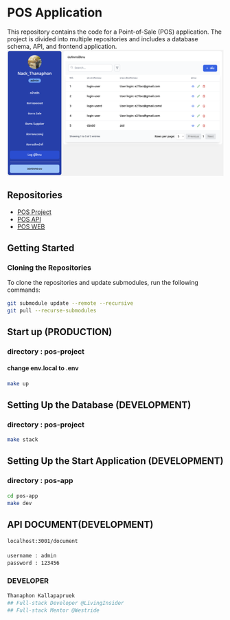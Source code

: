 # POS Application

This repository contains the code for a Point-of-Sale (POS) application. The project is divided into multiple repositories and includes a database schema, API, and frontend application.
![POS System Architecture](/logo.png)


## Repositories

- [POS Project](https://github.com/Nack-thanaphon/pos-project.git)
- [POS API](https://github.com/Nack-thanaphon/pos-api.git)
- [POS WEB](https://github.com/Nack-thanaphon/pos-web.git)

## Getting Started

### Cloning the Repositories

To clone the repositories and update submodules, run the following commands:

```sh
git submodule update --remote --recursive
git pull --recurse-submodules
```

## Start up (PRODUCTION)

### directory : pos-project
#### change env.local to .env
```sh
make up
```
## Setting Up the Database (DEVELOPMENT)

### directory : pos-project

```sh
make stack
```

## Setting Up the Start Application (DEVELOPMENT)

### directory : pos-app

```sh
cd pos-app
make dev
```
## API DOCUMENT(DEVELOPMENT)

```sh
localhost:3001/document

username : admin
password : 123456
```

### DEVELOPER

```sh
Thanaphon Kallapapruek
## Full-stack Developer @LivingInsider
## Full-stack Mentor @Westride
```

